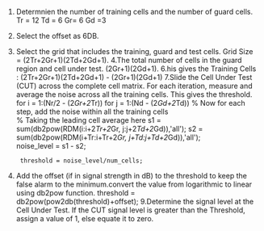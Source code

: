 1. Determnien the number of training cells and the number of guard cells.
   Tr = 12 
   Td = 6 
   Gr= 6 
   Gd =3
2. Select the offset as 6DB.
3. Select the grid that includes the training, guard and test cells. Grid Size = (2Tr+2Gr+1)(2Td+2Gd+1).
4.The total number of cells in the guard region and cell under test. (2Gr+1)(2Gd+1).
6.his gives the Training Cells : (2Tr+2Gr+1)(2Td+2Gd+1) - (2Gr+1)(2Gd+1)
7.Slide the Cell Under Test (CUT) across the complete cell matrix. For each iteration, measure and average the noise across all the training cells. This gives the threshold.
  for i = 1:(Nr/2 - (2*Gr+2*Tr))
    for j = 1:(Nd - (2*Gd+2*Td))
        % Now for each step, add the noise within all the training cells   
        % Taking the leading cell average here
        s1 = sum(db2pow(RDM(i:i+2*Tr+2*Gr, j:j+2*Td+2*Gd)),'all');
        s2 = sum(db2pow(RDM(i+Tr:i+Tr+2*Gr, j+Td:j+Td+2*Gd)),'all');    
        noise_level = s1 - s2;       
        
        threshold = noise_level/num_cells;  
8. Add the offset (if in signal strength in dB) to the threshold to keep the false alarm to the minimum.convert the value from logarithmic to linear using db2pow function.
        threshold = db2pow(pow2db(threshold)+offset);
9.Determine the signal level at the Cell Under Test. If the CUT signal level is greater than the Threshold, assign a value of 1, else equate it to zero. 
    
       
